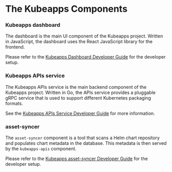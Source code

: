 # The Kubeapps Components

### Kubeapps dashboard

The dashboard is the main UI component of the Kubeapps project. Written in JavaScript, the dashboard uses the React JavaScript library for the frontend.

Please refer to the [Kubeapps Dashboard Developer Guide](./dashboard.md) for the developer setup.

### Kubeapps APIs service

The Kubeapps APIs service is the main backend component of the Kubeapps project. Written in Go, the APIs service provides a pluggable gRPC service that is used to support different Kubernetes packaging formats.

See the [Kubeapps APIs Service Developer Guide](kubeapps-apis.md) for more information.

### asset-syncer

The `asset-syncer` component is a tool that scans a Helm chart repository and populates chart metadata in the database. This metadata is then served by the `kubeapps-apis` component.

Please refer to the [Kubeapps asset-syncer Developer Guide](asset-syncer.md) for the developer setup.
